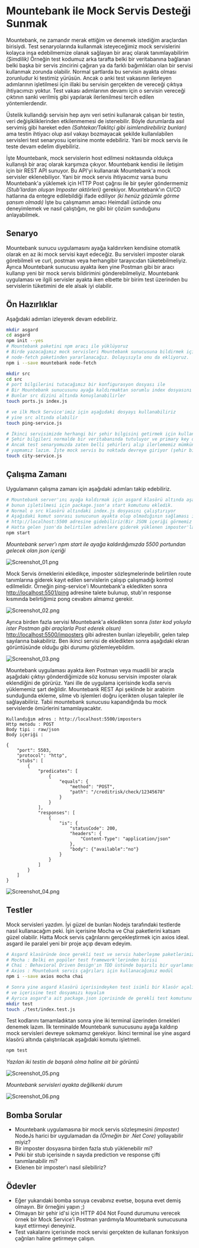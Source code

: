 # Mountebank ile Mock Servis Desteği Sunmak

Mountebank, ne zamandır merak ettiğim ve denemek istediğim araçlardan birisiydi. Test senaryolarında kullanmak isteyeceğimiz mock servislerini kolayca inşa edebilmemize olanak sağlayan bir araç olarak tanımlayabilirim _(Şimdilik)_ Örneğin test kodumuz arka tarafta belki bir veritabanına bağlanan belki başka bir servis zincirini çağıran ya da farklı bağımlıkları olan bir servisi kullanmak zorunda olabilir. Normal şartlarda bu servisin ayakta olması zorunludur ki testimiz yürüsün. Ancak o anki test vakasının ilerleyen adımlarının işletilmesi için illaki bu servisin gerçekten de vereceği çıktıya ihtiyacımızı yoktur. Test vakası adımlarının devamı için o servisin vereceği çıktının sanki verilmiş gibi yapılarak ilerlenilmesi tercih edilen yöntemlerdendir. 

Üstelik kullandığı servisin hep aynı veri setini kullanarak çalışan bir testin, veri değişikliklerinden etkilenmemesi de istenebilir. Böyle durumlarda asıl servimiş gibi hareket eden _(Sahtekar/Taklitçi gibi isimlendirebiliriz bunları)_ ama testin ihtiyacı olup asıl vakayı bozmayacak şekilde kullanılabilen servisleri test senaryosu içerisine monte edebiliriz. Yani bir mock servis ile teste devam edelim diyebiliriz. 

İşte Mountebank, mock servislerin host edilmesi noktasında oldukça kullanışlı bir araç olarak karşımıza çıkıyor. Mountebank kendisi ile iletişim için bir REST API sunuyor. Bu API'yi kullanarak Mountebank'a mock servisler eklenebiliyor. Yani bir mock servis ihtiyacımız varsa bunu Mountebank'a yüklemek için HTTP Post çağrısı ile bir şeyler göndermemiz _(Stub'lardan oluşan Imposter aktörleri)_ gerekiyor. Mountebank'ın CI/CD hatlarına da entegre edilebildiği ifade ediliyor _(ki henüz gözümle görme şansım olmadı)_ İşte bu çalışmamın amacı Heimdall üstünde onu deneyimlemek ve nasıl çalıştığını, ne gibi bir çözüm sunduğunu anlayabilmek.

## Senaryo

Mountebank sunucu uygulamasını ayağa kaldırırken kendisine otomatik olarak en az iki mock servisi kayıt edeceğiz. Bu servisleri imposter olarak görebilmeli ve curl, postman veya herhangibir tarayıcıdan tüketebilmeliyiz. Ayrıca Mountebank sunucusu ayakta iken yine Postman gibi bir aracı kullanıp yeni bir mock servis bildirimini gönderebilmeliyiz. Mountebank uygulaması ve ilgili servisler ayakta iken elbette bir birim test üzerinden bu servislerin tüketimini de ele alsak iyi olabilir.

## Ön Hazırlıklar

Aşağıdaki adımları izleyerek devam edebiliriz.

```bash
mkdir asgard
cd asgard
npm init --yes
# Mountebank paketini npm aracı ile yüklüyoruz
# Birde yazacağımız mock servisleri Mountebank sunucusuna bildirmek için
# node-fetch paketinden yararlanacağız. Dolayısıyla onu da ekliyoruz.
npm i --save mountebank node-fetch

mkdir src
cd src
# port bilgilerini tutacağımız bir konfigurasyon dosyası ile 
# Bir Mountebank sunucusunu ayağa kaldırmaktan sorumlu index dosyasını oluşturuyoruz
# Bunlar src dizini altında konuşlanabilirler
touch ports.js index.js

# ve ilk Mock Service'imiz için aşağıdaki dosyayı kullanabiliriz
# yine src altında olabilir
touch ping-service.js

# İkinci servisimizde herhangi bir şehir bilgisini getirmek için kullanacağımız bir mock servis
# Şehir bilgileri normalde bir veritabanında tutuluyor ve primary key değerine göre çekiliyor.
# Ancak test senaryomuzda zaten belli şehirleri alıp ilerlememiz mümkün. Yine de bunu bir servis üstünde
# yapmamız lazım. İşte mock servis bu noktada devreye giriyor (şehir bilgilerini cities.csv dosyasında tutuyoruz)
touch city-service.js
```

## Çalışma Zamanı

Uygulamanın çalışma zamanı için aşağıdaki adımları takip edebiliriz.

```bash
# Mountebank server'ını ayağa kaldırmak için asgard klasörü altında aşağıdaki komutu vermek yeterli
# bunun işletilmesi için package.json'a start komutunu ekledik.
# Normal o src klasörü altındaki index.js dosyasını çalıştırıyor
# Aşağıdaki komut sonrası sunucunun ayakta olup olmadığının sağlaması için
# http://localhost:5500 adresine gidebiliriz(Bir JSON içeriği görmemiz lazım)
# Hatta gelen json'da belirtilen adreslere giderek yüklenen imposter'ları, servis hareketlerine ait log içeriklerini ve konfigurasyonu görebiliriz.
npm start
```

_Mountebank server'ı npm start ile ayağa kaldırdığımızda 5500 portundan gelecek olan json içeriği_

![Screenshot_01.png](./assets/Screenshot_01.png)

Mock Servis örneklerini ekledikçe, imposter sözleşmelerinde belirtilen route tanımlarına giderek kayıt edilen servislerin çalışıp çalışmadığı kontrol edilmelidir. Örneğin ping-service'i Mountebank'a ekledikten sonra <http://localhost:5501/ping> adresine talete bulunup, stub'ın response kısmında belirtiğimiz pong cevabını almamız gerekir.

![Screenshot_02.png](./assets/Screenshot_02.png)

Ayrıca birden fazla servisi Mountebank'a ekledikten sonra _(ister kod yoluyla ister Postman gibi araçlarla Post ederek olsun)_ <http://localhost:5500/imposters> gibi adresten bunları izleyebilir, gelen talep sayılarına bakabiliriz. Ben ikinci servisi de ekledikten sonra aşağıdaki ekran görüntüsünde olduğu gibi durumu gözlemleyebildim.

![Screenshot_03.png](./assets/Screenshot_03.png)

Mountebank uygulaması ayakta iken Postman veya muadili bir araçla aşağıdaki çıktıyı gönderdiğimizde söz konusu servisin imposter olarak eklendiğini de görürüz. Yani ille de uygulama içerisinde kodla servis yüklememiz şart değildir. Mountebank REST Api şeklinde bir arabirim sunduğunda ekleme, silme vb işlemleri doğru içerikten oluşan talepler ile sağlayabiliriz. Tabii mountebank sunucusu kapandığında bu mock servislerde ömürlerini tamamlayacaktır.

```text
Kullandığım adres : http://localhost:5500/imposters
Http metodu : POST
Body tipi : raw/json
Body içeriği :

{
    "port": 5503,
    "protocol": "http",
    "stubs": [
        {
            "predicates": [
                {
                    "equals": {
                        "method": "POST",
                        "path": "/creditrisk/check/12345678"
                    }
                }
            ],
            "responses": [
                {
                    "is": {
                        "statusCode": 200,
                        "headers": {
                            "Content-Type": "application/json"
                        },
                        "body": {"available":"no"}
                    }
                }
            ]
        }
    ]
}

```

![Screenshot_04.png](./assets/Screenshot_04.png)

## Testler

Mock servisleri yazdım. İyi güzel de bunları Nodejs tarafındaki testlerde nasıl kullanacağım peki. İşin içerisine Mocha ve Chai paketlerini katsam güzel olabilir. Hatta Mock servis çağrılarını gerçekleştirmek için axios ideal. asgard ile paralel yeni bir proje açıp devam edeyim.

```bash
# Asgard klasöründe önce gerekli test ve servis haberleşme paketlerimizi yükleyelim
# Mocha : Belki en popüler test framework'lerinden birisi
# Chai : Behavioral Driven Design'ın TDD üstünde başarılı bir uyarlaması
# Axios : Mountebank servis çağrıları için kullanacağımız modül
npm i --save axios mocha chai

# Sonra yine asgard klasörü içerisindeyken test isimli bir klasör açalım.
# ve içerisine test dosyamızı koyalım
# Ayrıca asgard'a ait package.json içerisinde de gerekli test komutunu vermemiz gerekiyor
mkdir test
touch ./test/index.test.js
```

Test kodlarını tamamladıktan sonra yine iki terminal üzerinden örnekleri denemek lazım. İlk terminalde Mountebank sunucusunu ayağa kaldırıp mock servisleri devreye sokmamız gerekiyor. İkinci terminal ise yine asgard klasörü altında çalıştırılacak aşağıdaki komutu işletmeli.

```bash
npm test
```

_Yazılan iki testin de başarılı olma haline ait bir görüntü_

![Screenshot_05.png](./assets/Screenshot_05.png)

_Mountebank servisleri ayakta değilkenki durum_

![Screenshot_06.png](./assets/Screenshot_06.png)

## Bomba Sorular

- Mountebank uygulamasına bir mock servis sözleşmesini _(imposter)_ NodeJs harici bir uygulamadan da _(Örneğin bir .Net Core)_ yollayabilir miyiz?
- Bir imposter dosyasına birden fazla stub yüklenebilir mi?
- Peki bir stub içerisinde n sayıda prediction ve response çifti tanımlanabilir mi?
- Eklenen bir imposter'ı nasıl silebiliriz?

## Ödevler

- Eğer yukarıdaki bomba soruya cevabınız evetse, boşuna evet demiş olmayın. Bir örneğini yapın ;)
- Olmayan bir şehir id'si için HTTP 404 Not Found durumunu verecek örnek bir Mock Service'i Postman yardımıyla Mountebank sunucusuna kayıt ettirmeyi deneyiniz.
- Test vakalarını içerisinde mock servisi gerçekten de kullanan fonksiyon çağrıları haline getirmeye çalışın.